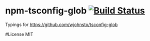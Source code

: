 # npm-tsconfig-glob [![Build Status](https://travis-ci.org/QuatroTypings/npm-tsconfig-glob.svg?branch=master)](https://travis-ci.org/QuatroTypings/npm-tsconfig-glob)
Typings for https://github.com/wjohnsto/tsconfig-glob

#License
MIT
